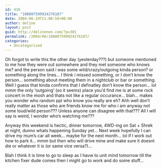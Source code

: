 ```yaml
---
id: 416
title: "108807599924276187"
date: 2004-06-24T21:08:59+00:00
author: deline
layout: post
guid: http://delineneo.com/?p=301
permalink: /2004/06/108807599924276187/
categories:
  - Uncategorized
---
```

Oh forgot to write this the other day (yesterday???) but someone mentioned to me how they were out somewhere and they met someone who knows me? and the person said i was some wild/crazy/outgoing kinda person? or something along the lines&#8230; I think i missed something, or I don&#8217;t know the person&#8230; something about meeting them in a nightclub or bar or something. Well I guess that kinda confirms that I definatley don&#8217;t know the person&#8230; lol mmm the only &#8216;outgoing&#8217; (so it seems) place you&#8217;d find me is at some rock concert in the mosh and thats not like a regular occurance&#8230; blah&#8230; makes you wonder who random ppl who know you really are eh? Ahh well don&#8217;t really matter as those who are friends know me for who i am anyway not some loud/wild person??? Unless anyone can disagree with that??? All I will say is weird, I wonder who&#8217;s watching me???

Anyway this weekend is hectic, dinner tomorrow, 4WD-ing on Sat + Shrek at night, dunno whats happening Sunday yet&#8230; Next week hopefully I can drive my mum&#8217;s car all week&#8230; maybe for the next month&#8230; lol if I work out how to park it&#8230; mmm but then who will drive mine and make sure it doesnt die or whatever it is (or same vice versa?)&#8230;

Blah I think it is time to go to sleep as I havw to unit mind tomorrow till the kitchen fixer dude comes then I might go to work and do some stuff&#8230;
